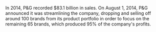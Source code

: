 In 2014, P&G recorded $83.1 billion in sales. On August 1, 2014, P&G announced it was streamlining the company, dropping and selling off around 100 brands from its product portfolio in order to focus on the remaining 65 brands, which produced 95% of the company's profits.